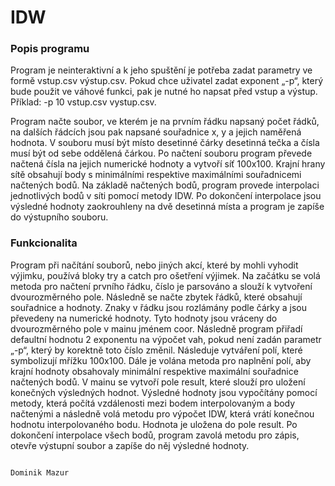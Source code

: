 # IDW

### Popis programu
Program je neinteraktivní a k jeho spuštění je potřeba zadat parametry ve formě vstup.csv výstup.csv. Pokud chce uživatel zadat exponent „-p“, který bude použit ve váhové funkci, pak je nutné ho napsat před vstup a výstup. Příklad: -p 10 vstup.csv vystup.csv.

Program načte soubor, ve kterém je na prvním řádku napsaný počet řádků, na dalších řádcích jsou pak napsané souřadnice x, y a jejich naměřená hodnota. V souboru musí být místo desetinné čárky desetinná tečka a čísla musí být od sebe oddělená čárkou. Po načtení souboru program převede načtená čísla na jejich numerické hodnoty a vytvoří síť 100x100. Krajní hrany sítě obsahují body s minimálními respektive maximálními souřadnicemi načtených bodů. Na základě načtených bodů, program provede interpolaci jednotlivých bodů v síti pomocí metody IDW. Po dokončení interpolace jsou výsledné hodnoty zaokrouhleny na dvě desetinná místa a program je zapíše do výstupního souboru.

### Funkcionalita

Program při načítání souborů, nebo jiných akcí, které by mohli vyhodit výjimku, používá bloky try a catch pro ošetření výjimek. Na začátku se volá metoda pro načtení prvního řádku, číslo je parsováno a slouží k vytvoření dvourozměrného pole. Následně se načte zbytek řádků, které obsahují souřadnice a hodnoty. Znaky v řádku jsou rozlámány podle čárky a jsou převedeny na numerické hodnoty. Tyto hodnoty jsou vráceny do dvourozměrného pole v mainu jménem coor. Následně program přiřadí defaultní hodnotu 2 exponentu na výpočet vah, pokud není zadán parametr „-p“, který by korektně toto číslo změnil. Následuje vytváření polí, které symbolizují mřížku 100x100. Dále je volána metoda pro naplnění polí, aby krajní hodnoty obsahovaly minimální respektive maximální souřadnice načtených bodů. V mainu se vytvoří pole result, které slouží pro uložení konečných výsledných hodnot. Výsledné hodnoty jsou vypočítány pomocí metody, která počítá vzdálenosti mezi bodem interpolovaným a body načtenými a následně volá metodu pro výpočet IDW, která vrátí konečnou hodnotu interpolovaného bodu. Hodnota je uložena do pole result. Po dokončení interpolace všech bodů, program zavolá metodu pro zápis, otevře výstupní soubor a zapíše do něj výsledné hodnoty.



                                                                                                        Dominik Mazur
